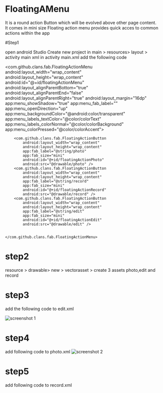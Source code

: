 # FloatingAMenu
It is a round action Button  which will be evolved above other page content. It comes in mini size
Floating action menu provides quick acces to common actions within the app

#Step1 

open android Studio
Create new project
in main > resources> layout > activity main xml 
in activity main.xml  add the following code

<?xml version="1.0" encoding="utf-8"?>
<RelativeLayout xmlns:android="http://schemas.android.com/apk/res/android"
    android:layout_width="match_parent"
    android:layout_height="match_parent"
    xmlns:app="http://schemas.android.com/apk/res-auto">
    <com.github.clans.fab.FloatingActionMenu
        android:layout_width="wrap_content"
        android:layout_height="wrap_content"
        android:id="@+id/floatingActionMenu"
        android:layout_alignParentBottom="true"
        android:layout_alignParentEnd="false"
        android:layout_alignParentRight="true"
        android:layout_margin="16dp"
        app:menu_showShadow="true"
        app:menu_fab_label=""
        app:menu_openDirection="up"
        app:menu_backgroundColor="@android:color/transparent"
        app:menu_labels_textColor="@color/colorText"
        app:menu_labels_colorNormal="@color/colorBackground"
        app:menu_colorPressed="@color/colorAccent">

        <com.github.clans.fab.FloatingActionButton
            android:layout_width="wrap_content"
            android:layout_height="wrap_content"
            app:fab_label="@string/photo"
            app:fab_size="mini"
            android:id="@+id/floatingActionPhoto"
            android:src="@drawable/photo" />
        <com.github.clans.fab.FloatingActionButton
            android:layout_width="wrap_content"
            android:layout_height="wrap_content"
            app:fab_label="@string/record"
            app:fab_size="mini"
            android:id="@+id/floatingActionRecord"
            android:src="@drawable/record" />
        <com.github.clans.fab.FloatingActionButton
            android:layout_width="wrap_content"
            android:layout_height="wrap_content"
            app:fab_label="@string/edit"
            app:fab_size="mini"
            android:id="@+id/floatingActionEdit"
            android:src="@drawable/edit" />


    </com.github.clans.fab.FloatingActionMenu>





</RelativeLayout>

# step2 

resource > drawable> new > vectorasset > create 3 assets
photo,edit and record

# step3

add the following code to edit.xml

![screenshot 1](https://user-images.githubusercontent.com/37542255/48366662-8a92a680-e67c-11e8-9ab4-ecd9dcbd6abb.png)

# step4
add following code to photo.xml
![screenshot 2](https://user-images.githubusercontent.com/37542255/48367355-6afc7d80-e67e-11e8-982a-22b347b911b2.png)


# step5
add following code to record.xml
